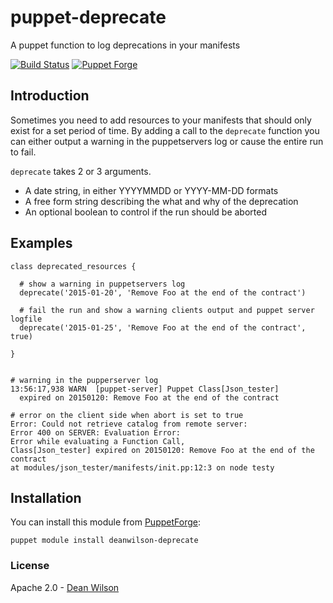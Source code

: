 # puppet-deprecate #

A puppet function to log deprecations in your manifests

[![Build Status](https://travis-ci.org/deanwilson/puppet-deprecate.svg?branch=main)](https://travis-ci.org/deanwilson/puppet-deprecate)
[![Puppet Forge](https://img.shields.io/puppetforge/v/deanwilson/deprecate.svg)](https://forge.puppetlabs.com/deanwilson/deprecate)

## Introduction ##

Sometimes you need to add resources to your manifests that should only
exist for a set period of time. By adding a call to the `deprecate`
function you can either output a warning in the puppetservers log or
cause the entire run to fail.

`deprecate` takes 2 or 3 arguments. 

 * A date string, in either YYYYMMDD or YYYY-MM-DD formats
 * A free form string describing the what and why of the deprecation
 * An optional boolean to control if the run should be aborted

## Examples ##


    class deprecated_resources {

      # show a warning in puppetservers log
      deprecate('2015-01-20', 'Remove Foo at the end of the contract')

      # fail the run and show a warning clients output and puppet server logfile
      deprecate('2015-01-25', 'Remove Foo at the end of the contract', true)

    }


    # warning in the pupperserver log
    13:56:17,938 WARN  [puppet-server] Puppet Class[Json_tester]
      expired on 20150120: Remove Foo at the end of the contract

    # error on the client side when abort is set to true
    Error: Could not retrieve catalog from remote server:
    Error 400 on SERVER: Evaluation Error: 
    Error while evaluating a Function Call, 
    Class[Json_tester] expired on 20150120: Remove Foo at the end of the contract
    at modules/json_tester/manifests/init.pp:12:3 on node testy

## Installation

You can install this module from [PuppetForge](https://forge.puppet.com/):

    puppet module install deanwilson-deprecate

### License ###

Apache 2.0 - [Dean Wilson](http://www.unixdaemon.net) 
